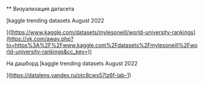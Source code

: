 \*\* Визуализация датасета

\[kaggle trending datasets August 2022

\]([https://www.kaggle.com/datasets/mylesoneill/world-university-rankings](https://vk.com/away.php?to=https%3A%2F%2Fwww.kaggle.com%2Fdatasets%2Fmylesoneill%2Fworld-university-rankings&cc_key=))

На дашборд \[kaggle trending datasets August 2022

\](https://datalens.yandex.ru/otc8cws57lz6f-lab-1)
